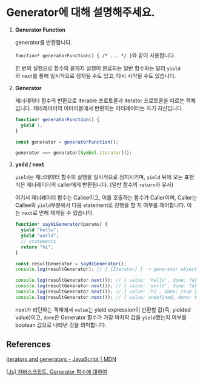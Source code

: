 # Generator에 대해 설명해주세요.

1. **Generator Function**

   generator를 반환합니다.

   `function* generatorFunction() { /* ... */ }`와 같이 사용합니다.

   한 번의 실행으로 함수의 끝까지 실행이 완료되는 일반 함수와는 달리 `yield`와 `next`를 통해 일시적으로 정지될 수도 있고, 다시 시작될 수도 있습니다.

2. **Generator**

   제너레이터 함수의 반환으로 iterable 프로토콜과 iterator 프로토콜을 따르는 객체입니다. 제네레이터의 이터러블에서 반환하는 이터레이터는 자기 자신입니다.

   ```jsx
   function* generatorFunction() {
     yield 1;
   }

   const generator = generatorFunction();

   generator === generator[Symbol.iterator]();
   ```

3. **yeild / next**

   `yield`는 제너레이터 함수의 실행을 일시적으로 정지시키며, `yield` 뒤에 오는 표현식은 제너레이터의 caller에게 반환됩니다. (일반 함수의 `return`과 유사)

   여기서 제너레이터 함수는 Callee이고, 이를 호출하는 함수가 Caller이며, Caller는 Callee의 `yield`부분에서 다음 statement로 진행을 할 지 여부를 제어합니다. 이는 `next`로 인해 재개될 수 있습니다.

   ```jsx
   function* sayHiGenerator(params) {
     yield "hello";
     yield "world";
     // statements
     return "hi";
   }

   const resultGenerator = sayHiGenerator();
   console.log(resultGenerator); // { [Iterator] } -> generator object
   ```

   ```jsx
   console.log(resultGenerator.next()); // { value: 'hello', done: false } -> still in suspender state
   console.log(resultGenerator.next()); // { value: 'world', done: false } -> still in suspender state
   console.log(resultGenerator.next()); // { value: 'hi', done: true } -> finished
   console.log(resultGenerator.next()); // { value: undefined, done: true } -> nothing to return here
   ```

   next가 리턴하는 객체에서 `value`는 yield expression이 반환할 값(즉, yielded value)이고, `done`은 Generator 함수가 가장 마지막 값을 `yield`했는지 여부를 boolean 값으로 나타낸 것을 의미합니다.

## References

[Iterators and generators - JavaScript | MDN](https://developer.mozilla.org/en-US/docs/Web/JavaScript/Guide/Iterators_and_Generators) <br />

[[Js] 자바스크립트, Generator 함수에 대하여](https://im-developer.tistory.com/193)
